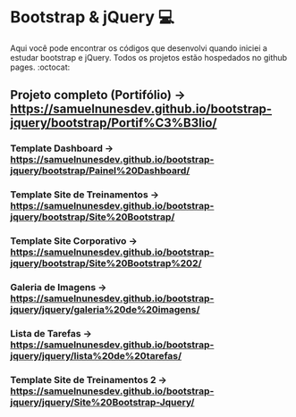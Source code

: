 # Bootstrap & jQuery 💻
Aqui você pode encontrar os códigos que desenvolvi quando iniciei a estudar bootstrap e jQuery. Todos os projetos estão hospedados no github pages. :octocat:

## Projeto completo (Portifólio) -> https://samuelnunesdev.github.io/bootstrap-jquery/bootstrap/Portif%C3%B3lio/

### Template Dashboard -> https://samuelnunesdev.github.io/bootstrap-jquery/bootstrap/Painel%20Dashboard/

### Template Site de Treinamentos -> https://samuelnunesdev.github.io/bootstrap-jquery/bootstrap/Site%20Bootstrap/

### Template Site Corporativo -> https://samuelnunesdev.github.io/bootstrap-jquery/bootstrap/Site%20Bootstrap%202/

### Galeria de Imagens -> https://samuelnunesdev.github.io/bootstrap-jquery/jquery/galeria%20de%20imagens/

### Lista de Tarefas -> https://samuelnunesdev.github.io/bootstrap-jquery/jquery/lista%20de%20tarefas/

### Template Site de Treinamentos 2 -> https://samuelnunesdev.github.io/bootstrap-jquery/jquery/Site%20Bootstrap-Jquery/
